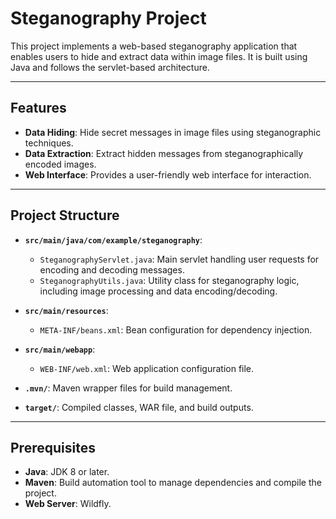 # Steganography Project

This project implements a web-based steganography application that enables users to hide and extract data within image files. It is built using Java and follows the servlet-based architecture.

---

## Features
- **Data Hiding**: Hide secret messages in image files using steganographic techniques.
- **Data Extraction**: Extract hidden messages from steganographically encoded images.
- **Web Interface**: Provides a user-friendly web interface for interaction.

---

## Project Structure
- **`src/main/java/com/example/steganography`**:
  - `SteganographyServlet.java`: Main servlet handling user requests for encoding and decoding messages.
  - `SteganographyUtils.java`: Utility class for steganography logic, including image processing and data encoding/decoding.
- **`src/main/resources`**:
  - `META-INF/beans.xml`: Bean configuration for dependency injection.
- **`src/main/webapp`**:
  - `WEB-INF/web.xml`: Web application configuration file.

- **`.mvn/`**: Maven wrapper files for build management.
- **`target/`**: Compiled classes, WAR file, and build outputs.

---

## Prerequisites
- **Java**: JDK 8 or later.
- **Maven**: Build automation tool to manage dependencies and compile the project.
- **Web Server**: Wildfly.

